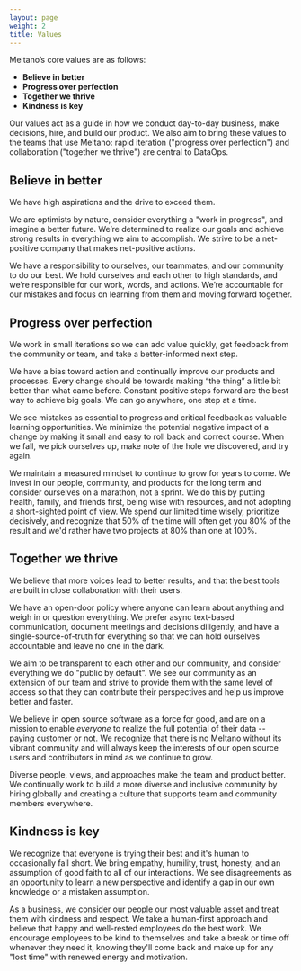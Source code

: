 ```yaml
---
layout: page
weight: 2
title: Values
---
```


Meltano’s core values are as follows:

- **Believe in better**
- **Progress over perfection**
- **Together we thrive**
- **Kindness is key**

Our values act as a guide in how we conduct day-to-day business, make decisions, hire, and build our product.
We also aim to bring these values to the teams that use Meltano: rapid iteration ("progress over perfection") and collaboration ("together we thrive") are central to DataOps.

## Believe in better
We have high aspirations and the drive to exceed them.

We are optimists by nature, consider everything a "work in progress", and imagine a better future.
We’re determined to realize our goals and achieve strong results in everything we aim to accomplish.
We strive to be a net-positive company that makes net-positive actions.

We have a responsibility to ourselves, our teammates, and our community to do our best.
We hold ourselves and each other to high standards, and we’re responsible for our work, words, and actions.
We’re accountable for our mistakes and focus on learning from them and moving forward together.

## Progress over perfection
We work in small iterations so we can add value quickly, get feedback from the community or team, and take a better-informed next step.

We have a bias toward action and continually improve our products and processes.
Every change should be towards making “the thing” a little bit better than what came before.
Constant positive steps forward are the best way to achieve big goals.
We can go anywhere, one step at a time.

We see mistakes as essential to progress and critical feedback as valuable learning opportunities.
We minimize the potential negative impact of a change by making it small and easy to roll back and correct course.
When we fall, we pick ourselves up, make note of the hole we discovered, and try again.

We maintain a measured mindset to continue to grow for years to come.
We invest in our people, community, and products for the long term and consider ourselves on a marathon, not a sprint.
We do this by putting health, family, and friends first, being wise with resources, and not adopting a short-sighted point of view.
We spend our limited time wisely, prioritize decisively, and recognize that 50% of the time will often get you 80% of the result and we'd rather have two projects at 80% than one at 100%.

## Together we thrive
We believe that more voices lead to better results, and that the best tools are built in close collaboration with their users.

We have an open-door policy where anyone can learn about anything and weigh in or question everything.
We prefer async text-based communication, document meetings and decisions diligently, and have a single-source-of-truth for everything so that we can hold ourselves accountable and leave no one in the dark.

We aim to be transparent to each other and our community, and consider everything we do "public by default".
We see our community as an extension of our team and strive to provide them with the same level of access so that they can contribute their perspectives and help us improve better and faster.

We believe in open source software as a force for good, and are on a mission to enable *everyone* to realize the full potential of their data -- paying customer or not.
We recognize that there is no Meltano without its vibrant community and will always keep the interests of our open source users and contributors in mind as we continue to grow.

Diverse people, views, and approaches make the team and product better.
We continually work to build a more diverse and inclusive community by hiring globally and creating a culture that supports team and community members everywhere.

## Kindness is key
We recognize that everyone is trying their best and it's human to occasionally fall short.
We bring empathy, humility, trust, honesty, and an assumption of good faith to all of our interactions.
We see disagreements as an opportunity to learn a new perspective and identify a gap in our own knowledge or a mistaken assumption.

As a business, we consider our people our most valuable asset and treat them with kindness and respect.
We take a human-first approach and believe that happy and well-rested employees do the best work.
We encourage employees to be kind to themselves and take a break or time off whenever they need it, knowing they'll come back and make up for any "lost time" with renewed energy and motivation.
